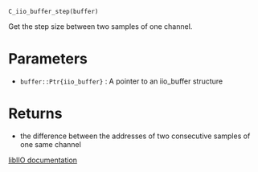 ```
C_iio_buffer_step(buffer)
```

Get the step size between two samples of one channel.

# Parameters

  * `buffer::Ptr{iio_buffer}` : A pointer to an iio_buffer structure

# Returns

  * the difference between the addresses of two consecutive samples of one same channel

[libIIO documentation](https://analogdevicesinc.github.io/libiio/master/libiio/group__Buffer.html#ga5532665a8776cec1c209d6cf8d0bb409)
